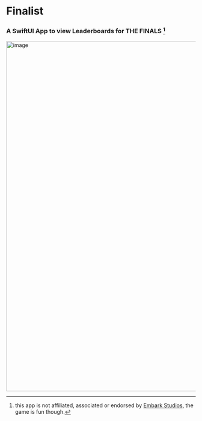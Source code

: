 # Finalist

### A SwiftUI App to view Leaderboards for THE FINALS [^1]


<img width="930" alt="image" src="https://github.com/Eisenhuth/Finalist/assets/47415874/ebf37285-df95-4633-8ad0-74a6c66c4c0b">

[^1]: this app is not affiliated, associated or endorsed by [Embark Studios](https://github.com/EmbarkStudios), the game is fun though.
